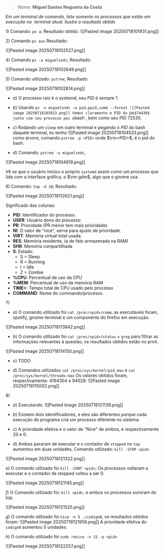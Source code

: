 
> Nome: **Miguel Santos Nogueira da Costa**

*Em um terminal de comando, liste somente os processos que estão em execução no  terminal atual. Ilustre o resultado obtido*

$1)$ Comando: `ps a`; Resultado obtido:
![[Pasted image 20250718101931.png]]

$2)$ Comando `ps aux` Resultado:

![[Pasted image 20250718102527.png]]

$4)$ Comando `ps -u miguelsndc`; Resultado:

![[Pasted image 20250718102649.png]]

$5)$ Comando utilizado: `pstree`; Resultado:

![[Pasted image 20250718102814.png]]

- $a)$ O processo raiz é o systemd, seu $PID$ é sempre $1$.

- $b)$ Usando `ps -u miguelsndc -o pid,ppid,comm --forest
	 ![[Pasted image 20250718103913.png]]
		Vemos claramento o PID do `ps` $74438$  junto com seu processo pai o `bash`, bem como seu PID $72530$.

- $c)$ Rodando um `sleep` em outro terminal e pegando o $PID$ do bash daquele terminal, eu tenho ![[Pasted image 20250718104533.png]] como árvore, comando `pstree -p <PID>` onde $\rm<PID>$, é o pid do bash.

- $d)$ Comando: `pstree -u miguelsndc`,

![[Pasted image 20250718104919.png]]

Vê se que o usuário iniciou o próprio `systemd` assim como um processo que lida com a interface gráfica, o $\rm gdm$, algo que o gnome usa. 

$6)$ Comando: `top -d 10`; Resultado:

![[Pasted image 20250718112621.png]]

Significado das colunas:
 - **PID**: Identificador do processo.
 - **USER**: Usuário dono do processo
 - **PR**: Prioridade (PR menor tem mais prioridade)
 - **NI**: O valor de "nice", serve para ajuste de prioridade.
 - **VIRT**: Memória virtual total usada.
 - **RES**: Memória residente, (a de fato armazenada na RAM)
 - **SHR**: Memória compartilhada
 - **S**: Estado:
	- S = Sleep
	- R = Running
	- I = Idle
	- Z = Zombie
 - **%CPU**: Percentual de uso da CPU
 - **%MEM**: Percentual de uso da memória RAM
 - **TIME+**: Tempo total de CPU usado pelo processo
 - **COMMAND**: Nome do commando/processo.

$7)$
- $a)$ O comando utilizado foi `cat /proc/<pid>/comm`, as executáveis foram, spotify, gnome-terminal e um componente do firefox em execução.

![[Pasted image 20250718113842.png]]


- $b)$ O comando utilizado foi `cat /proc/<pid>/status` + `grep` para filtrar as informações relevantes à questão, os resultados obtidos estão no print.

![[Pasted image 20250718114150.png]]

- $c)$ TODO

- $d)$ Comandos utilizados `cat /proc/sys/kernel/pid_max` e `cat /proc/sys/kernel/threads-max` Os valores obtidos foram, respectivamente: $4194304$ e $94028$:
![[Pasted image 20250718115002.png]]

$8)$
- $a)$ Executando.
![[Pasted image 20250718121139.png]]

- $b)$ Existem dois identificadores, e eles são diferentes porque cada execução do programa cria um processo diferente no sistema.
- $c)$ A prioridade efetiva e o valor de "Nice" de ambos, é respectivamente $20$ e $0$. 
- $d)$ Ambos pararam de executar e o contador de `stopped` no `top` aumentou em duas unidades, Comando utilizado: `kill -STOP <pid>`

![[Pasted image 20250718121322.png]]

$e)$ O comando utilizado foi `kill -CONT <pid>`; Os processos voltaram a executar e o contador de stopped voltou a ser 0.

![[Pasted image 20250718121145.png]]

$f)$ O Comando utilizado foi: `kill <pid>`,  e ambos os processos sumiram do top.

![[Pasted image 20250718121525.png]]

$g)$ O comando utilizado foi `nice -n 5 ./codigo0`, os resultados obtidos foram:
![[Pasted image 20250718121956.png]]
A prioridade efetiva do `codigo0` aumentou $5$ unidades.

$h)$ O comando utilizado foi `sudo renice -n 15 -p <pid>` 

![[Pasted image 20250718122257.png]]


